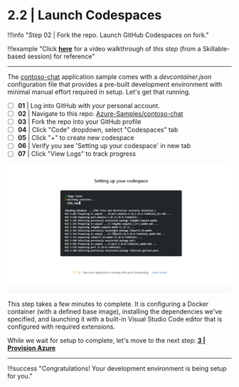 # 2.2 | Launch Codespaces 

!!!info "Step 02 | Fork the repo. Launch GitHub Codespaces on fork."

!!!example "Click [**here**](https://youtu.be/1Z4sgjXTKkU?t=165) for a video walkthrough of _this step_ (from a Skillable-based session) for reference"

---

The [contoso-chat](https://aka.ms/aitour/contoso-chat) application sample comes with a _devcontainer.json_ configuration file that provides a pre-built development environment with minimal manual effort required in setup. Let's get that running.

 - [ ] **01** | Log into GitHub with _your_ personal account.
 - [ ] **02** | Navigate to this repo: [Azure-Samples/contoso-chat](https://aka.ms/aitour/contoso-chat)
 - [ ] **03** | Fork the repo into your GitHub profile
 - [ ] **04** | Click "Code" dropdown, select "Codespaces" tab
 - [ ] **05** | Click "+" to create new codespace
 - [ ] **06** | Verify you see 'Setting up your codespace' in new tab
 - [ ] **07** | Click "View Logs" to track progress

![Launch Codespaces](./../../img/workshop/02-launch-codespaces.png)

This step takes a few minutes to complete. It is configuring a Docker container (with a defined base image), installing the dependencies we've specified, and launching it with a built-in Visual Studio Code editor that is configured with required extensions.

While we wait for setup to complete, let's move to the next step: [**3 | Provision Azure**](./../3%20|%20Provision%20Azure/03-create-airesource.md)

---

!!!success "Congratulations! Your development environment is being setup for you."



